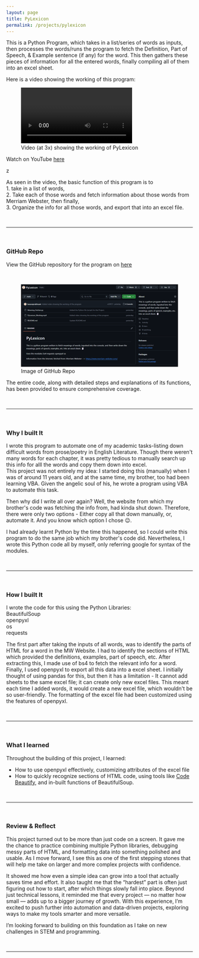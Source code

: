 ```yaml
---
layout: page
title: PyLexicon
permalink: /projects/pylexicon
---
```

<p>This is a Python Program, which takes in a list/series of words as inputs, then processes the words/runs the program to fetch the Definition, Part of Speech, & Example sentence (if any) for the word. This then gathers these pieces of information for all the entered words, finally compiling all of them into an excel sheet.</p>
<p>Here is a video showing the working of this program:</p>
<figure>
    <video controls>
        <source src="/media/PyLexicon_Demo.mp4" type="video/mp4">
        Error with browser: Does not support video.
    </video>
    <figcaption>Video (at 3x) showing the working of PyLexicon </figcaption>
</figure>
<p>Watch on YouTube <a href="https://www.youtube.com/watch?v=1SiDIR2XgSQ" class="content-link">here</a></p>
z
<p>As seen in the video, the basic function of this program is to <br>1. take in a list of words, <br>2. Take each of those words and fetch information about those words from Merriam Webster, then finally, <br>3. Organize the info for all those words, and export that into an excel file.</p>
<br><hr><br><h3>GitHub Repo</h3>
<p>View the GitHub repository for the program on  <a href="https://github.com/basavaprabhuani/PyLexicon" class="content-link">here</a></p>
<br>
<figure>
    <img src="/media/PyLexicon_GitHub.png">
    <figcaption>Image of GitHub Repo</figcaption>
</figure>
<p>The entire code, along with detailed steps and explanations of its functions, has been provided to ensure comprehensive coverage.</p>
<br><hr><br><h3>Why I built It</h3>
<p>I wrote this program to automate one of my academic tasks-listing down difficult words from prose/poetry in English Literature. Though there weren't many words for each chapter, it was pretty tedious to manually search up this info for alll the words and copy them down into excel. <br>This project was not entirely my idea: I started doing this (manually) when I was of around 11 years old, and at the same time, my brother, too had been learning VBA. Given the angelic soul of his, he wrote a program using VBA to automate this task. <p>Then why did I write all over again? Well, the website from which my brother's code was fetching the info from, had kinda shut down. Therefore, there were only two options - Either copy all that down manually, or, automate it. And you know which option I chose 😉.</p> <p>I had already learnt Python by the time this happened, so I could write this program to do the same job which my brother's code did. 
Nevertheless, I wrote this Python code all by myself, only referring google for syntax of the modules.</p>
<br><hr><br><h3>How I built It</h3>
<p>I wrote the code for this using the Python Libraries: <br><span class="reference-text">BeautifulSoup<br></span><span class="reference-text">openpyxl</span><br><span class="reference-text">os</span><br><span class="reference-text">requests</span></p>

The first part after taking the inputs of all words, was to identify the parts of HTML for a word in the MW Website. I had to identify the sections of HTML which provided the definitions, examples, part of speech, etc. After extracting this, I made use of bs4 to fetch the relevant info for a word. Finally, I used <span class="reference-text">openpyxl</span> to export all this data into a excel sheet. I initially thought of using <span class="reference-text">pandas</span> for this, but then it has a limitation - It cannot add sheets to the same excel file; it can create only new excel files. This meant each time I added words, it would create a new excel file, which wouldn't be so user-friendly. The formatting of the excel file had been customized using the features of <span class="reference-text">openpyxl</span>.

<br><hr><br><h3>What I learned</h3>
<p>Throughout the building of this project, I learned:</p>
<ul>
    <li>How to use <span class="reference-text">openpyxl</span> effectively, customizing attributes of the excel file</li>
    <li>How to quickly recognize sections of HTML code, using tools like <a href="https://codebeautify.org/htmlviewer" class="content-link">Code Beautify</a>, and in-built functions of <span class="reference-text">BeautifulSoup</span>.</li>
</ul>
<br><hr><br><h3>Review & Reflect</h3>
<p>This project turned out to be more than just code on a screen. It gave me the chance to practice combining multiple Python libraries, debugging messy parts of HTML, and formatting data into something polished and usable. As I move forward, I see this as one of the first stepping stones that will help me take on larger and more complex projects with confidence.</p><p> It showed me how even a simple idea can grow into a tool that actually saves time and effort.  It also taught me that the “hardest” part is often just figuring out how to start, after which things slowly fall into place. Beyond just technical lessons, it reminded me that every project — no matter how small — adds up to a bigger journey of growth. With this experience, I’m excited to push further into automation and data-driven projects, exploring ways to make my tools smarter and more versatile.  </p><p>I’m looking forward to building on this foundation as I take on new challenges in STEM and programming.</p>
<br><hr>


